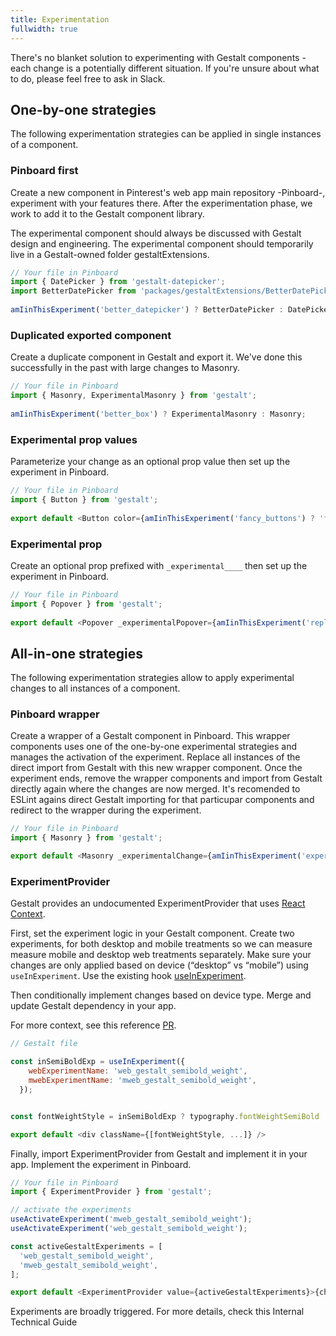 ```yaml
---
title: Experimentation
fullwidth: true
---
```


There's no blanket solution to experimenting with Gestalt components - each change is a potentially different situation. If you're unsure about what to do, please feel free to ask in <PrivateLink display="inlineBlock" href="http://pinch.pinadmin.com/gestalt-web-slack">Slack</PrivateLink>. 

## One-by-one strategies

The following experimentation strategies can be applied in single instances of a component.

### Pinboard first

Create a new component in Pinterest's web app main repository -Pinboard-, experiment with your features there. After the experimentation phase, we work to add it to the Gestalt component library.

The experimental component should always be discussed with Gestalt design and engineering. The experimental component should temporarily live in a Gestalt-owned folder <PrivateLink display="inlineBlock" href="https://pdocs.pinadmin.com/docs/webapp/docs/gestalt-extensions">gestaltExtensions</PrivateLink>.

```js
// Your file in Pinboard
import { DatePicker } from 'gestalt-datepicker';
import BetterDatePicker from 'packages/gestaltExtensions/BetterDatePicker';
 
amIinThisExperiment('better_datepicker') ? BetterDatePicker : DatePicker;

```

### Duplicated exported component

Create a duplicate component in Gestalt and export it. We've done this successfully in the past with large changes to Masonry.

```js
// Your file in Pinboard
import { Masonry, ExperimentalMasonry } from 'gestalt';
 
amIinThisExperiment('better_box') ? ExperimentalMasonry : Masonry;

```
### Experimental prop values

Parameterize your change as an optional prop value then set up the experiment in Pinboard.

```js
// Your file in Pinboard
import { Button } from 'gestalt';
 
export default <Button color={amIinThisExperiment('fancy_buttons') ? 'fancyRed' : 'red'} />

```

### Experimental prop

Create an optional prop prefixed with `_experimental____` then set up the experiment in Pinboard.

```js
// Your file in Pinboard
import { Popover } from 'gestalt';
 
export default <Popover _experimentalPopover={amIinThisExperiment('replace_experimental_popover') ? 'newPopover' : 'default'} />

```

## All-in-one strategies

The following experimentation strategies allow to apply experimental changes to all instances of a component.

### Pinboard wrapper 

Create a wrapper of a Gestalt component in Pinboard. This wrapper components uses one of the one-by-one experimental strategies and manages the activation of the experiment. Replace all instances of the direct import from Gestalt with this new  wrapper component. Once the experiment ends, remove the wrapper components and import from Gestalt directly again where the changes are now merged. It's recomended to ESLint agains direct Gestalt importing for that particupar components and redirect to the wrapper during the experiment.


```js
// Your file in Pinboard
import { Masonry } from 'gestalt';

export default <Masonry _experimentalChange={amIinThisExperiment('experimental_masonry_change') ? 'experimentalChange' : 'default'} />

```

### ExperimentProvider 

Gestalt provides an undocumented ExperimentProvider that uses [React Context](https://react.dev/reference/react/createContext).

First, set the experiment logic in your Gestalt component. Create two experiments, for both desktop and mobile treatments so we can measure measure mobile and desktop web treatments separately. Make sure your changes are only applied based on device (“desktop” vs “mobile”) using  `useInExperiment`. Use the existing hook [useInExperiment](https://github.com/pinterest/gestalt/blob/e58352d456a61fa23361f0ea9f2a66b9659a7c35/packages/gestalt/src/useInExperiment.js#L5).


Then conditionally implement changes based on device type. Merge and update Gestalt dependency in your app. 

For more context, see this reference [PR](https://github.com/pinterest/gestalt/pull/2171/files).

```js
// Gestalt file

const inSemiBoldExp = useInExperiment({
    webExperimentName: 'web_gestalt_semibold_weight',
    mwebExperimentName: 'mweb_gestalt_semibold_weight',
  });


const fontWeightStyle = inSemiBoldExp ? typography.fontWeightSemiBold : typography.fontWeightBold;

export default <div className={[fontWeightStyle, ...]} />

```

Finally, import ExperimentProvider from Gestalt and implement it in your app. Implement the experiment in Pinboard.

```js
// Your file in Pinboard
import { ExperimentProvider } from 'gestalt';

// activate the experiments
useActivateExperiment('mweb_gestalt_semibold_weight');
useActivateExperiment('web_gestalt_semibold_weight');

const activeGestaltExperiments = [
  'web_gestalt_semibold_weight',
  'mweb_gestalt_semibold_weight',
];

export default <ExperimentProvider value={activeGestaltExperiments}>{children}</ExperimentProvider>;

```

Experiments are broadly triggered. For more details, check this <PrivateLink display="inlineBlock" href="https://docs.google.com/document/d/10Sy2l04mONqx4s_PrrmuHxZp5kOMfYtty0sB8KzkkaA/edit?usp=sharing">Internal Technical Guide</PrivateLink>




 
